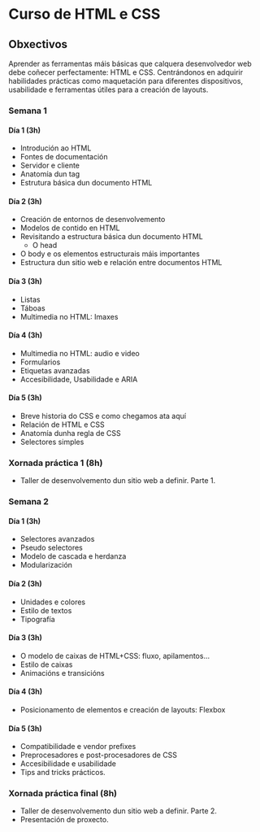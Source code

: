 # Curso de HTML e CSS

## Obxectivos

Aprender as ferramentas máis básicas que calquera desenvolvedor web debe coñecer perfectamente: HTML e CSS. Centrándonos en adquirir habilidades prácticas como maquetación para diferentes dispositivos, usabilidade e ferramentas útiles para a creación de layouts.

### Semana 1

#### Día 1 (3h)

- Introdución ao HTML
- Fontes de documentación
- Servidor e cliente
- Anatomía dun tag
- Estrutura básica dun documento HTML

#### Día 2 (3h)

- Creación de entornos de desenvolvemento
- Modelos de contido en HTML
- Revisitando a estructura básica dun documento HTML
  - O head
- O body e os elementos estructurais máis importantes
- Estructura dun sitio web e relación entre documentos HTML

#### Día 3 (3h)

- Listas
- Táboas
- Multimedia no HTML: Imaxes

#### Día 4 (3h)
- Multimedia no HTML: audio e video
- Formularios
- Etiquetas avanzadas
- Accesibilidade, Usabilidade e ARIA

#### Día 5 (3h)

- Breve historia do CSS e como chegamos ata aquí
- Relación de HTML e CSS
- Anatomía dunha regla de CSS
- Selectores simples

### Xornada práctica 1 (8h)

- Taller de desenvolvemento dun sitio web a definir. Parte 1.

### Semana 2

#### Día 1 (3h)

- Selectores avanzados
- Pseudo selectores
- Modelo de cascada e herdanza
- Modularización

#### Día 2 (3h)

- Unidades e colores
- Estilo de textos
- Tipografía

#### Día 3 (3h)

- O modelo de caixas de HTML+CSS: fluxo, apilamentos...
- Estilo de caixas
- Animacións e transicións

#### Día 4 (3h)

- Posicionamento de elementos e creación de layouts: Flexbox

#### Día 5 (3h)

- Compatibilidade e vendor prefixes
- Preprocesadores e post-procesadores de CSS
- Accesibilidade e usabilidade
- Tips and tricks prácticos.

### Xornada práctica final (8h)

- Taller de desenvolvemento dun sitio web a definir. Parte 2.
- Presentación de proxecto.



